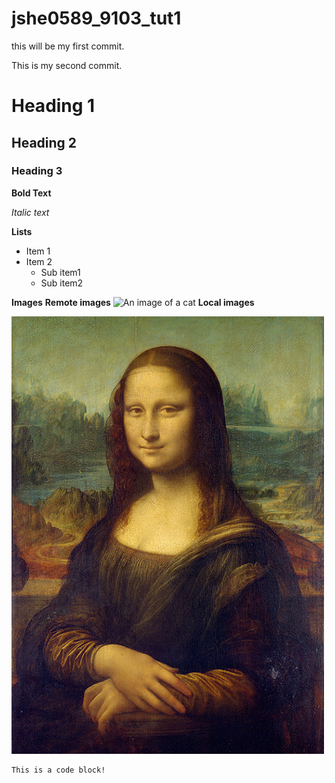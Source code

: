 # jshe0589_9103_tut1

this will be my first commit.

This is my second commit.

# Heading 1
## Heading 2
### Heading 3

**Bold Text**

*Italic text*

**Lists**
- Item 1
- Item 2
    - Sub item1
    - Sub item2

**Images**
**Remote images**
![An image of a cat](http://placekitten.com/200/300.jpg)
**Local images**

![The mona Lisa](readmeImages/Mona_Lisa_by_Leonardo_da_Vinci_500_x_700.jpg)

```
This is a code block!

```